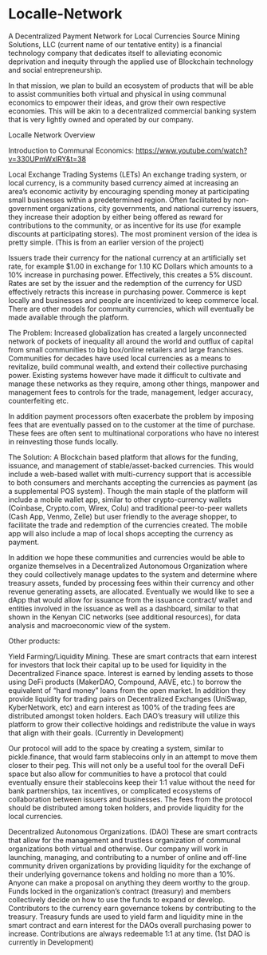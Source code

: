 # Localle-Network
A Decentralized Payment Network for Local Currencies
Source Mining Solutions, LLC (current name of our tentative entity) is a financial technology company that dedicates itself to alleviating economic deprivation and inequity through the applied use of Blockchain technology and social entrepreneurship.

In that mission, we plan to build an ecosystem of products that will be able to assist communities both virtual and physical in using communal economics to empower their ideas, and grow their own respective economies. This will be akin to a decentralized commercial banking system that is very lightly owned and operated by our company.

Localle Network Overview

Introduction to Communal Economics:
https://www.youtube.com/watch?v=330UPmWxlRY&t=38

Local Exchange Trading Systems (LETs)
An exchange trading system, or local currency, is a community based currency aimed at increasing an area’s economic activity by encouraging spending money at participating small businesses within a predetermined region. Often facilitated by non-government organizations, city governments, and national currency issuers, they increase their adoption by either being offered as reward for contributions to the community, or as incentive for its use (for example discounts at participating stores). The most prominent version of the idea is pretty simple. (This is from an earlier version of the project)

Issuers trade their currency for the national currency at an artificially set rate, for example $1.00 in exchange for 1.10 KC Dollars which amounts to a 10% increase in purchasing power. Effectively, this creates a 5% discount. Rates are set by the issuer and the redemption of the currency for USD effectively retracts this increase in purchasing power. Commerce is kept locally and businesses and people are incentivized to keep commerce local. There are other models for community currencies, which will eventually be made available through the platform.

The Problem:
Increased globalization has created a largely unconnected network of pockets of inequality all around the world and outflux of capital from small communities to big box/online retailers and large franchises. Communities for decades have used local currencies as a means to revitalize, build communal wealth, and extend their collective purchasing power. Existing systems however have made it difficult to cultivate and manage these networks as they require, among other things, manpower and management fees to controls for  the trade, management,  ledger accuracy, counterfeiting etc. 

In addition payment processors often exacerbate the problem by imposing fees that are eventually passed on to the customer at the time of purchase. These fees are often sent to multinational corporations who have no interest in reinvesting those funds locally. 

The Solution:
A Blockchain based platform that allows for the funding, issuance, and management of stable/asset-backed currencies. This would include a web-based wallet with multi-currency support that is accessible to both consumers and merchants accepting the currencies as payment (as a supplemental POS system).  Though the main staple of the platform will include a mobile wallet app, similar to other crypto-currency wallets (Coinbase, Crypto.com, Wirex, Colu) and traditional peer-to-peer wallets (Cash App, Venmo, Zelle) but user friendly to the average shopper, to facilitate the trade and redemption of the currencies created. The mobile app will also include a map of local shops accepting the currency as payment.


In addition we hope these communities and currencies would be able to organize themselves in a Decentralized Autonomous Organization where they could collectively manage updates to the system and determine where treasury assets, funded by processing fees within their currency and other revenue generating assets, are allocated. 
Eventually we would like to see a dApp that would allow for issuance from the issuance contract/ wallet and entities involved in the issuance as well as a dashboard, similar to that shown in the Kenyan CIC networks (see additional resources), for data analysis and macroeconomic view of the system. 

Other products:

Yield Farming/Liquidity Mining. These are smart contracts that earn interest for investors that lock their capital up to be used for liquidity in the Decentralized Finance space. Interest is earned by lending assets to those using DeFi products (MakerDAO, Compound, AAVE, etc.) to borrow the equivalent of “hard money” loans from the open market. In addition they provide liquidity for trading pairs on Decentralized Exchanges (UniSwap, KyberNetwork, etc) and earn interest as 100% of the trading fees are distributed amongst token holders. Each DAO’s treasury will utilize this platform to grow their collective holdings and redistribute the value in ways that align with their goals. (Currently in Development) 

Our protocol will add to the space by creating a system, similar to pickle.finance, that would farm stablecoins only in an attempt to move them closer to their peg. This will not only be a useful tool for the overall DeFi space but also allow for communities to have a protocol that could eventually ensure their stablecoins keep their 1:1 value without the need for bank partnerships, tax incentives, or complicated ecosystems of collaboration between issuers and businesses. The fees from the protocol should be distributed among token holders, and provide liquidity for the local currencies. 

Decentralized Autonomous Organizations. (DAO)  These are smart contracts that allow for the management and trustless organization of communal organizations both virtual and otherwise. Our company will work in launching, managing, and contributing to a number of online and off-line community driven organizations by providing liquidity for the exchange of their underlying governance tokens  and holding no more than a 10%. Anyone can make a proposal on anything they deem worthy to the group. Funds locked in the organization’s contract (treasury) and members collectively decide on how to use the funds to expand or develop. Contributors to the currency earn governance tokens by contributing to the treasury. Treasury funds are used to yield farm and liquidity mine in the smart contract and earn interest for the DAOs overall purchasing power to increase. Contributions are always redeemable 1:1 at any time. (1st DAO is currently in Development)


